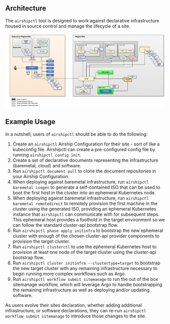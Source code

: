 ## Architecture

The `airshipctl` tool is designed to work against declarative infrastructure
housed in source control and manage the lifecycle of a site.

![architecture diagram](img/architecture.png)

## Example Usage

In a nutshell, users of `airshipctl` should be able to do the following:

1. Create an `airshipctl` Airship Configuration for their site - sort of like a
   kubeconfig file. Airshipctl can create a pre-configured config file by
   running `airshipctl config init`.
2. Create a set of declarative documents representing the infrastructure
   (baremetal, cloud) and software.
3. Run `airshipctl document pull` to clone the document repositories in your
   Airship Configuration.
4. When deploying against baremetal infrastructure, run
   `airshipctl baremetal isogen` to generate a self-contained ISO that can be
   used to boot the first host in the cluster into an ephemeral Kubernetes node.
5. When deploying against baremetal infrastructure, run
   `airshipctl baremetal remotedirect` to remotely provision the first machine
   in the cluster using the generated ISO, providing an ephemeral Kubernetes
   instance that `airshipctl` can communicate with for subsequent steps. This
   ephemeral host provides a foothold in the target environment so we can follow
   the standard cluster-api bootstrap flow.
6. Run `airshipctl phase apply initinfra` to bootstrap the new ephemeral cluster
   with enough of the chosen cluster-api provider components to provision the
   target cluster.
7. Run `airshipctl clusterctl` to use the ephemeral Kubernetes host to provision
   at least one node of the target cluster using the cluster-api bootstrap flow.
8. Run `airshipctl cluster initinfra --clustertype=target` to bootstrap the new
   target cluster with any remaining infrastructure necessary to begin running
   more complex workflows such as Argo.
9. Run `airshipctl workflow submit sitemanage` to run the out of the box sitemanage
   workflow, which will leverage Argo to handle bootstrapping the remaining
   infrastructure as well as deploying and/or updating software.

As users evolve their sites declaration, whether adding additional
infrastructure, or software declarations, they can re-run `airshipctl workflow
submit sitemanage` to introduce those changes to the site.

